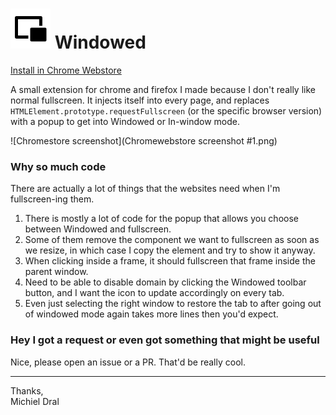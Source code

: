 # ![Windowed Logo](extension/Icons/Icon_64.png) Windowed

[Install in Chrome Webstore](https://chrome.google.com/webstore/detail/windowed-floating-youtube/gibipneadnbflmkebnmcbgjdkngkbklb)

A small extension for chrome and firefox I made because I don't really like normal fullscreen. It injects itself into every page, and replaces `HTMLElement.prototype.requestFullscreen` (or the specific browser version) with a popup to get into Windowed or In-window mode.

![Chromestore screenshot](Chromewebstore screenshot #1.png)

### Why so much code
There are actually a lot of things that the websites need when I'm fullscreen-ing them.
1. There is mostly a lot of code for the popup that allows you choose between Windowed and fullscreen.
2. Some of them remove the component we want to fullscreen as soon as we resize, in which case I copy the element and try to show it anyway.
3. When clicking inside a frame, it should fullscreen that frame inside the parent window.
4. Need to be able to disable domain by clicking the Windowed toolbar button, and I want the icon to update accordingly on every tab.
5. Even just selecting the right window to restore the tab to after going out of windowed mode again takes more lines then you'd expect.

### Hey I got a request or even got something that might be useful
Nice, please open an issue or a PR. That'd be really cool.

---

Thanks,  
Michiel Dral
